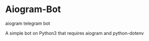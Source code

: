 # Aiogram-Bot
aiogram telegram bot 

A simple bot on Python3 that requires aiogram and python-dotenv
